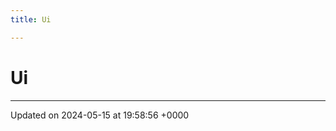 ```yaml
---
title: Ui

---
```


# Ui








-------------------------------

Updated on 2024-05-15 at 19:58:56 +0000